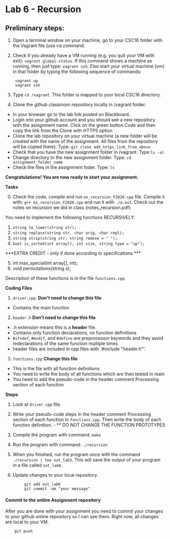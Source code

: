 # Lab 6 - Recursion

## Preliminary steps: 

1. Open a terminal window on your machine, go to your CSC16 folder with the Vagrant file (use cd command.
2. Check if you already have a VM running (e.g. you quit your VM with exit): `vagrant global-status`. If this command shows a machine as running, then just type: `vagrant ssh`. Else start your virtual machine (vm) in that folder by typing the following sequence of commands: 

		vagrant up
		vagrant ssh 

2. Type `cd /vagrant`. This folder is mapped to your local CSC16 directory.

3. Clone the github classroom repository locally in /vagrant folder:
	
  - In your browser go to the lab link posted on Blackboard.
  - Login into your github account and you should see a new repository with 
the assignment name. Click on the green button Code and then copy the link from the Clone with HTTPS option
  - Clone the lab repository on your virtual machine (a new folder will be created with the name of the assignment. All files from the repository will be copied there). Type: `git clone add_https_link_from_above`
  - Check that you have the new assignment folder in /vagrant. Type:`ls -al`
  - Change directory to the new assignment folder. Type: `cd assignment_folder_name`
  - Check the files in the assignment foder. Type: `ls`
		
**Congratulations! You are now ready to start your assignment.**


**Tasks**

0. Check the code, compile and run `ex_recursion_F2020.cpp` file. Compile it with: `g++ ex_recursion_F2020.cpp` and run it with `./a.out`. Check out the notes on recursion we did in class (notes_recursion.pdf)

You need to implement the following functions RECURSIVELY:
1. `string to_lower(string str);`
2. `string replace(string str, char orig, char repl);`
3. `string strip(string str, string remove = " ");`
4. `bool is_sorted(int array[], int size, string type = "up");`

***EXTRA CREDIT - only if done according to specifications ***

5. int max_special(int array[], int);
6. void permutations(string s);

Description of these functions is in the file `functions.cpp`. 

**Coding Files** 

1. `driver.cpp`. **Don't need to change this file**
  - Contains the main function
2. `header.h` **Don't need to change this file**
  - .h extension means this is a **header** file.
  - Contains only function declarations, no function definitions
  - `#ifndef`, `#endif`, and `#define` are preprocessor keywords and they avoid redeclarations of the same function multiple times
  - header files are included in cpp files with `#include "header.h"'. 
3. `functions.cpp` **Change this file**
  - This is the file with all function definitions
  - You need to write the body of all functions which are then tested in main
  - You need to add the pseudo-code in the header comment Processing section of each function
  
**Steps**:
1. Look at `driver.cpp` file. 
3. Write your pseudo-code steps in the header comment Processing section of each function in `functions.cpp`. Then write the body of each function definition. - ** DO NOT CHANGE THE FUNCTION PROTOTYPES
4. Compile the program with command: `make`
5. Run the program with command: `./recursion`
6. When you finished, run the program once with the command `./recursion | tee out_lab5`. This will save the output 
of your program in a file called `out_lab6`.  
7. Update changes to your local repository. 
			
			git add out_lab6
			git commit -am "your message"

	
#### Commit to the online Assignment repository 

After you are done with your assignment you need to commit your changes to your github online repository so I can see them. Right now, all changes are local to your VM. 
	
		git push







